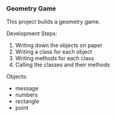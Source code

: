 ### Geometry Game

This project builds a geometry game.

Development Steps:
1. Writing down the objects on paper
2. Writing a class for each object
3. Writing methods for each class
4. Calling the classes and their methods

Objects:
- message
- numbers
- rectangle
- point
